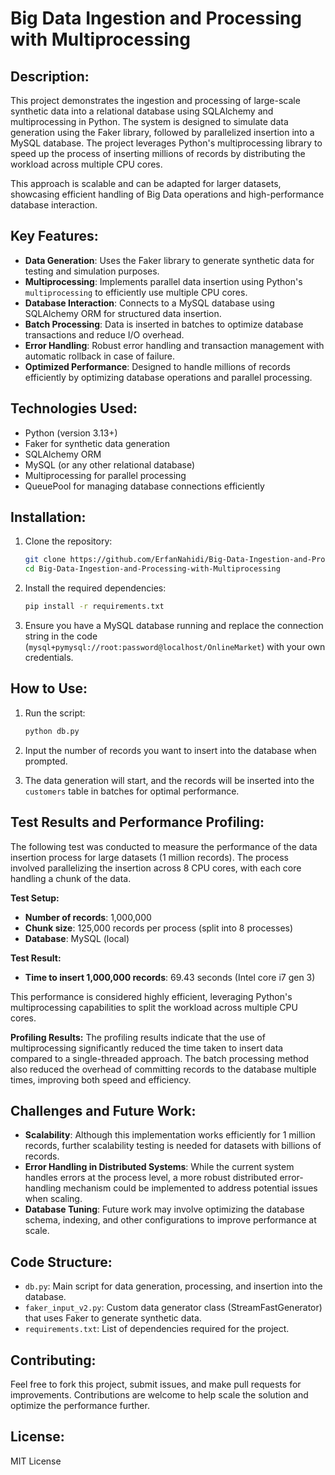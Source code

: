# Big Data Ingestion and Processing with Multiprocessing
## Description:
This project demonstrates the ingestion and processing of large-scale synthetic data into a relational database using SQLAlchemy and multiprocessing in Python. The system is designed to simulate data generation using the Faker library, followed by parallelized insertion into a MySQL database. The project leverages Python's multiprocessing library to speed up the process of inserting millions of records by distributing the workload across multiple CPU cores.

This approach is scalable and can be adapted for larger datasets, showcasing efficient handling of Big Data operations and high-performance database interaction.

## Key Features:
- **Data Generation**: Uses the Faker library to generate synthetic data for testing and simulation purposes.
- **Multiprocessing**: Implements parallel data insertion using Python's `multiprocessing` to efficiently use multiple CPU cores.
- **Database Interaction**: Connects to a MySQL database using SQLAlchemy ORM for structured data insertion.
- **Batch Processing**: Data is inserted in batches to optimize database transactions and reduce I/O overhead.
- **Error Handling**: Robust error handling and transaction management with automatic rollback in case of failure.
- **Optimized Performance**: Designed to handle millions of records efficiently by optimizing database operations and parallel processing.

## Technologies Used:
- Python (version 3.13+)
- Faker for synthetic data generation
- SQLAlchemy ORM
- MySQL (or any other relational database)
- Multiprocessing for parallel processing
- QueuePool for managing database connections efficiently

## Installation:
1. Clone the repository:
   ```bash
   git clone https://github.com/ErfanNahidi/Big-Data-Ingestion-and-Processing-with-Multiprocessing.git
   cd Big-Data-Ingestion-and-Processing-with-Multiprocessing
   ```

2. Install the required dependencies:
   ```bash
   pip install -r requirements.txt
   ```

3. Ensure you have a MySQL database running and replace the connection string in the code (`mysql+pymysql://root:password@localhost/OnlineMarket`) with your own credentials.

## How to Use:
1. Run the script:
   ```bash
   python db.py
   ```

2. Input the number of records you want to insert into the database when prompted.

3. The data generation will start, and the records will be inserted into the `customers` table in batches for optimal performance.

## Test Results and Performance Profiling:

The following test was conducted to measure the performance of the data insertion process for large datasets (1 million records). The process involved parallelizing the insertion across 8 CPU cores, with each core handling a chunk of the data.

**Test Setup:**
- **Number of records**: 1,000,000
- **Chunk size**: 125,000 records per process (split into 8 processes)
- **Database**: MySQL (local)

**Test Result:**
- **Time to insert 1,000,000 records**: 69.43 seconds (Intel core i7 gen 3)

This performance is considered highly efficient, leveraging Python's multiprocessing capabilities to split the workload across multiple CPU cores.

**Profiling Results:**
The profiling results indicate that the use of multiprocessing significantly reduced the time taken to insert data compared to a single-threaded approach. The batch processing method also reduced the overhead of committing records to the database multiple times, improving both speed and efficiency.

## Challenges and Future Work:
- **Scalability**: Although this implementation works efficiently for 1 million records, further scalability testing is needed for datasets with billions of records.
- **Error Handling in Distributed Systems**: While the current system handles errors at the process level, a more robust distributed error-handling mechanism could be implemented to address potential issues when scaling.
- **Database Tuning**: Future work may involve optimizing the database schema, indexing, and other configurations to improve performance at scale.

## Code Structure:
- `db.py`: Main script for data generation, processing, and insertion into the database.
- `faker_input_v2.py`: Custom data generator class (StreamFastGenerator) that uses Faker to generate synthetic data.
- `requirements.txt`: List of dependencies required for the project.

## Contributing:
Feel free to fork this project, submit issues, and make pull requests for improvements. Contributions are welcome to help scale the solution and optimize the performance further.

## License:
MIT License

